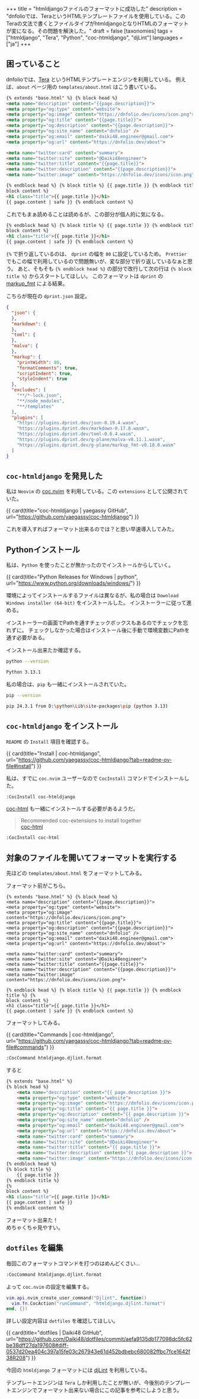+++
title = "htmldjangoファイルのフォーマットに成功した"
description = "dnfolioでは、TeraというHTMLテンプレートファイルを使用している。このTeraの文法で書くとファイルタイプがhtmldjangoとなりHTMLのフォーマットが変になる。その問題を解決した。"
draft = false
[taxonomies]
tags = ["htmldjango", "Tera", "Python", "coc-htmldjango", "djLint"]
languages = ["ja"]
+++

## 困っていること

dnfolioでは、[Tera](https://keats.github.io/tera/) というHTMLテンプレートエンジンを利用している。
例えば、`about` ページ用の `templates/about.html` はこう書いている。

```html
{% extends "base.html" %} {% block head %}
<meta name="description" content="{{page.description}}">
<meta property="og:type" content="website">
<meta property="og:image" content="https://dnfolio.dev/icons/icon.png">
<meta property="og:title" content="{{page.title}}">
<meta property="og:description" content="{{page.description}}">
<meta property="og:site_name" content="dnfolio" />
<meta property="og:email" content="daiki48.engineer@gmail.com">
<meta property="og:url" content="https://dnfolio.dev/about">

<meta name="twitter:card" content="summary">
<meta name="twitter:site" content="@Daiki48engineer">
<meta name="twitter:title" content="{{page.title}}">
<meta name="twitter:description" content="{{page.description}}">
<meta name="twitter:image" content="https://dnfolio.dev/icons/icon.png">

{% endblock head %} {% block title %} {{ page.title }} {% endblock title %} {%
block content %}
<h1 class="title">{{ page.title }}</h1>
{{ page.content | safe }} {% endblock content %}
```

これでもまぁ読めることは読めるが、この部分が個人的に気になる。

```html
{% endblock head %} {% block title %} {{ page.title }} {% endblock title %} {%
block content %}
<h1 class="title">{{ page.title }}</h1>
{{ page.content | safe }} {% endblock content %}
```

`{%` で折り返しているのは、 `dprint` の幅を `80` に設定しているため。
`Prettier` でもこの幅で利用しているので問題無いが、変な部分で折り返しているなぁと思う。
あと、そもそも `{% endblock head %}` の部分で改行して次の行は `{% block title %}` からスタートしてほしい。
このフォーマットは `dprint` の [markup_fmt](https://dprint.dev/plugins/markup_fmt/) による結果。

こちらが現在の `dprint.json` 設定。

```json
{
  "json": {
  },
  "markdown": {
  },
  "toml": {
  },
  "malva": {
  },
  "markup": {
    "printWidth": 80,
    "formatComments": true,
    "scriptIndent": true,
    "styleIndent": true
  },
  "excludes": [
    "**/*-lock.json",
    "**/node_modules",
    "**/templates"
  ],
  "plugins": [
    "https://plugins.dprint.dev/json-0.19.4.wasm",
    "https://plugins.dprint.dev/markdown-0.17.8.wasm",
    "https://plugins.dprint.dev/toml-0.6.4.wasm",
    "https://plugins.dprint.dev/g-plane/malva-v0.11.1.wasm",
    "https://plugins.dprint.dev/g-plane/markup_fmt-v0.18.0.wasm"
  ]
}
```

## `coc-htmldjango` を発見した

私は `Neovim` の [coc.nvim](https://github.com/neoclide/coc.nvim) を利用している。この `extensions` として公開されていた。

{{ card(title="coc-htmldjango | yaegassy GitHub", url="https://github.com/yaegassy/coc-htmldjango") }}

これを導入すればフォーマット出来るのでは？と思い早速導入してみた。

## Pythonインストール

私は、`Python` を使ったことが無かったのでインストールからしていく。

{{ card(title="Python Releases for Windows | python", url="https://www.python.org/downloads/windows/") }}

環境によってインストールするファイルは異なるが、私の場合は `Download Windows installer (64-bit)` をインストールした。
インストーラーに従って進める。

インストーラーの画面でPathを通すチェックボックスもあるのでチェックを忘れずに。
チェックしなかった場合はインストール後に手動で環境変数にPathを通す必要がある。

インストール出来たか確認する。

```sh
python --version

Python 3.13.1
```

私の場合は、`pip` も一緒にインストールされていた。

```sh
pip --version

pip 24.3.1 from D:\python\Lib\site-packages\pip (python 3.13)
```

## `coc-htmldjango` をインストール

`README` の `Install` 項目を確認する。

{{ card(title="Install | coc-htmldjango", url="https://github.com/yaegassy/coc-htmldjango?tab=readme-ov-file#install") }}

私は、すでに `coc.nvim` ユーザーなので `CocInstall` コマンドでインストールした。

```sh
:CocInstall coc-htmldjango
```

[coc-html](https://github.com/neoclide/coc-html) も一緒にインストールする必要があるようだ。

> Recommended coc-extensions to install together\
> [coc-html](https://github.com/neoclide/coc-html)

```sh
:CocInstall coc-html
```

## 対象のファイルを開いてフォーマットを実行する

先ほどの `templates/about.html` をフォーマットしてみる。

フォーマット前がこちら。

```
{% extends "base.html" %} {% block head %}
<meta name="description" content="{{page.description}}">
<meta property="og:type" content="website">
<meta property="og:image" content="https://dnfolio.dev/icons/icon.png">
<meta property="og:title" content="{{page.title}}">
<meta property="og:description" content="{{page.description}}">
<meta property="og:site_name" content="dnfolio" />
<meta property="og:email" content="daiki48.engineer@gmail.com">
<meta property="og:url" content="https://dnfolio.dev/about">

<meta name="twitter:card" content="summary">
<meta name="twitter:site" content="@Daiki48engineer">
<meta name="twitter:title" content="{{page.title}}">
<meta name="twitter:description" content="{{page.description}}">
<meta name="twitter:image" content="https://dnfolio.dev/icons/icon.png">

{% endblock head %} {% block title %} {{ page.title }} {% endblock title %} {%
block content %}
<h1 class="title">{{ page.title }}</h1>
{{ page.content | safe }} {% endblock content %}
```

フォーマットしてみる。

{{ card(title="Commands | coc-htmldjango", url="https://github.com/yaegassy/coc-htmldjango?tab=readme-ov-file#commands") }}

```sh
:CocCommand htmldjango.djlint.format
```

すると

```html
{% extends "base.html" %}
{% block head %}
    <meta name="description" content="{{ page.description }}">
    <meta property="og:type" content="website">
    <meta property="og:image" content="https://dnfolio.dev/icons/icon.png">
    <meta property="og:title" content="{{ page.title }}">
    <meta property="og:description" content="{{ page.description }}">
    <meta property="og:site_name" content="dnfolio" />
    <meta property="og:email" content="daiki48.engineer@gmail.com">
    <meta property="og:url" content="https://dnfolio.dev/about">
    <meta name="twitter:card" content="summary">
    <meta name="twitter:site" content="@Daiki48engineer">
    <meta name="twitter:title" content="{{ page.title }}">
    <meta name="twitter:description" content="{{ page.description }}">
    <meta name="twitter:image" content="https://dnfolio.dev/icons/icon.png">
{% endblock head %}
{% block title %}
    {{ page.title }}
{% endblock title %}
{%
block content %}
<h1 class="title">{{ page.title }}</h1>
{{ page.content | safe }}
{% endblock content %}
```

フォーマット出来た！\
めちゃくちゃ見やすい。

## `dotfiles` を編集

毎回このフォーマットコマンドを打つのはめんどくさい...

```sh
:CocCommand htmldjango.djlint.format
```

よって `coc.nvim` の設定を編集する。

```lua
vim.api.nvim_create_user_command("Djlint", function()
  vim.fn.CocAction("runCommand", "htmldjango.djlint.format")
end, {})
```

詳しい設定内容は `dotfiles` を確認してほしい。

{{ card(title="dotfiles | Daiki48 GitHub", url="https://github.com/Daiki48/dotfiles/commit/aefa9135db177098dc5fc62be38dff27da197608#diff-0537d20ea404c397a15fe03c267943e61d452bdbebc680082ffbc7fce1642f38R208") }}

今回の `htmldjango` フォーマットには [djLint](https://www.djlint.com/) を利用している。

テンプレートエンジンは `Tera` しか利用したことが無いが、今後別のテンプレートエンジンでフォーマット出来ない場合にこの記事を参考にしようと思う。
